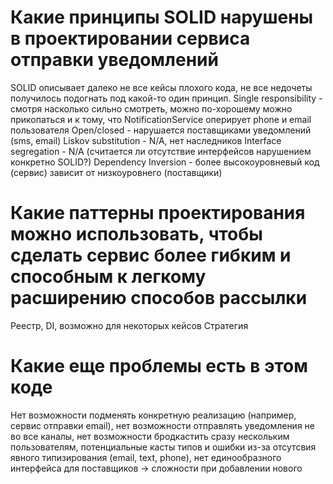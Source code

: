 # Какие принципы SOLID нарушены в проектировании сервиса отправки уведомлений
SOLID описывает далеко не все кейсы плохого кода, не все недочеты получилось подогнать под какой-то один принцип.
Single responsibility - смотря насколько сильно смотреть, можно по-хорошему можно прикопаться и к тому, что NotificationService оперирует phone и email пользователя
Open/closed - нарушается поставщиками уведомлений (sms, email)
Liskov substitution - N/A, нет наследников
Interface segregation - N/A (считается ли отсутствие интерфейсов нарушением конкретно SOLID?)
Dependency Inversion - более высокоуровневый код (сервис) зависит от низкоуровнего (поставщики)

# Какие паттерны проектирования можно использовать, чтобы сделать сервис более гибким и способным к легкому расширению способов рассылки
Реестр, DI, возможно для некоторых кейсов Стратегия

# Какие еще проблемы есть в этом коде
Нет возможности подменять конкретную реализацию (например, сервис отправки email), нет возможности отправлять уведомления не во все каналы, нет возможности бродкастить сразу нескольким пользователям, потенциальные касты типов и ошибки из-за отсутсвия явного типизирования (email, text, phone), нет единообразного интерфейса для поставщиков -> сложности при добавлении нового

